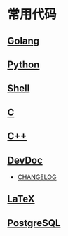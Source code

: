 # 常用代码

## [Golang](Go)

## [Python](Python)

## [Shell](Shell)

## [C](C)

## [C++](C++)

## [DevDoc](DevDoc)

- [CHANGELOG](DevDoc/CHANGELOG)

## [LaTeX](LaTeX)

## [PostgreSQL](PostgreSQL)
